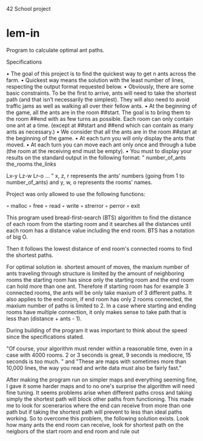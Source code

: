 42 School project

# lem-in
 Program to calculate optimal ant paths.


Specifications

• The goal of this project is to find the quickest way to get n ants across the farm.
• Quickest way means the solution with the least number of lines, respecting the
output format requested below.
• Obviously, there are some basic constraints. To be the first to arrive, ants will need
to take the shortest path (and that isn’t necessarily the simplest). They will also
need to avoid traffic jams as well as walking all over their fellow ants.
• At the beginning of the game, all the ants are in the room ##start. The goal is
to bring them to the room ##end with as few turns as possible. Each room can
only contain one ant at a time. (except at ##start and ##end which can contain
as many ants as necessary.)
• We consider that all the ants are in the room ##start at the beginning of the game.
• At each turn you will only display the ants that moved.
• At each turn you can move each ant only once and through a tube (the room at
the receiving end must be empty).
• You must to display your results on the standard output in the following format:
"
number_of_ants
the_rooms
the_links

Lx-y Lz-w Lr-o ...
"
x, z, r represents the ants’ numbers (going from 1 to number_of_ants) and y,
w, o represents the rooms’ names.


Project was only allowed to use the following functions:

◦ malloc
◦ free
◦ read
◦ write
◦ strerror
◦ perror
◦ exit


This program used bread-first-search (BTS) algorithm to find the distance of each room from the starting room and it searches all the distances until each room has a distance value including the end room. BTS has a notation of big O.

Then it follows the lowest distance of end room's connected rooms to find the shortest paths.

For optimal solution ie. shortest amount of moves, the maxium number of ants traveling through structure is limited by the amount of neighboring rooms the starting room has since only the starting room and the end room can hold more than one ant. Therefore if starting room has for example 3 connected rooms, the ants will be only take maxium of 3 different paths. It also applies to the end room, if end room has only 2 rooms connected, the maxium number of paths is limited to 2. In a case where starting and ending rooms have multiple connection, it only makes sense to take path that is less than (distance + ants - 1).

During building of the program it was important to think about the speed since the specifications stated.

"Of course, your algorithm must render within a reasonable time, even in a case with
4000 rooms. 2 or 3 seconds is great, 9 seconds is mediocre, 15 seconds is too much. "
and
"These are maps with sometimes more than 10,000 lines, the way you
read and write data must also be fairly fast."


After making the program run on simpler maps and everything seeming fine, I gave it some harder maps and to no one's surprise the algorithm will need fine tuning. It seems problems arise when different paths cross and taking simply the shortest path will block other paths from functioning. This made me to look for scenerarios where the end can receive from more than one path but if taking the shortest path will prevent to less than ideal paths working. So to overcome this problem, the following solution exists. Look how many ants the end room can receive, look for shortest path on the neigbors of the start room and end room and rule out

